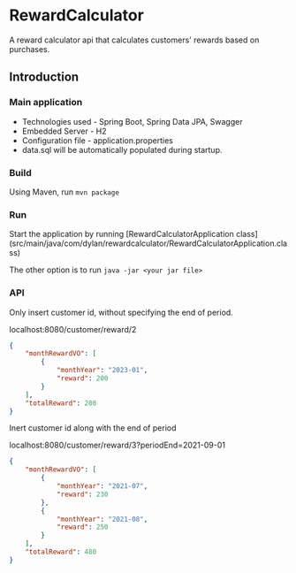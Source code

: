 # RewardCalculator

A reward calculator api that calculates customers' rewards based on purchases.

## Introduction
### Main application
- Technologies used - Spring Boot, Spring Data JPA, Swagger
- Embedded Server - H2
- Configuration file - application.properties
- data.sql will be automatically populated during startup.

### Build
Using Maven, run `mvn package`

### Run 
Start the application by running [RewardCalculatorApplication class] (src/main/java/com/dylan/rewardcalculator/RewardCalculatorApplication.class)

The other option is to run `java -jar <your jar file>`

### API
Only insert customer id, without specifying the end of period.

localhost:8080/customer/reward/2
```json
{
    "monthRewardVO": [
        {
            "monthYear": "2023-01",
            "reward": 200
        }
    ],
    "totalReward": 200
}
```

Inert customer id along with the end of period

localhost:8080/customer/reward/3?periodEnd=2021-09-01
```json
{
    "monthRewardVO": [
        {
            "monthYear": "2021-07",
            "reward": 230
        },
        {
            "monthYear": "2021-08",
            "reward": 250
        }
    ],
    "totalReward": 480
}
```